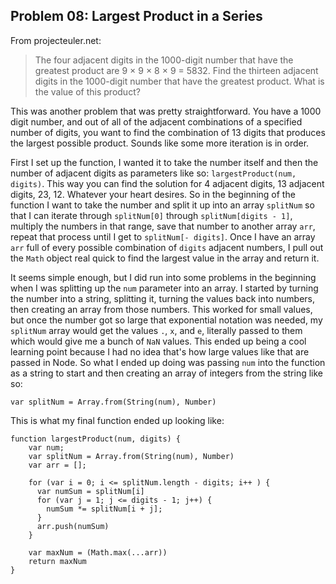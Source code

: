 ## Problem 08: Largest Product in a Series

From projecteuler.net:

> The four adjacent digits in the 1000-digit number that have the greatest product are 9 × 9 × 8 × 9 = 5832. Find the thirteen adjacent digits in the 1000-digit number that have the greatest product. What is the value of this product?

This was another problem that was pretty straightforward. You have a 1000 digit number, and out of all of the adjacent combinations of a specified number of digits, you want to find the combination of 13 digits that produces the largest possible product. Sounds like some more iteration is in order.

First I set up the function, I wanted it to take the number itself and then the number of adjacent digits as parameters like so: `largestProduct(num, digits)`. This way you can find the solution for 4 adjacent digits, 13 adjacent digits, 23, 12. Whatever your heart desires. So in the beginning of the function I want to take the number and split it up into an array `splitNum` so that I can iterate through `splitNum[0]` through `splitNum[digits - 1]`, multiply the numbers in that range, save that number to another array `arr`, repeat that process until I get to `splitNum[- digits]`. Once I have an array `arr` full of every possible combination of `digits` adjacent numbers, I pull out the `Math` object real quick to find the largest value in the array and return it.

It seems simple enough, but I did run into some problems in the beginning when I was splitting up the `num` parameter into an array. I started by turning the number into a string, splitting it, turning the values back into numbers, then creating an array from those numbers. This worked for small values, but once the number got so large that exponential notation was needed, my `splitNum` array would get the values `.`, `x`, and `e`, literally passed to them which would give me a bunch of `NaN` values. This ended up being a cool learning point because I had no idea that's how large values like that are passed in Node. So what I ended up doing was passing `num` into the function as a string to start and then creating an array of integers from the string like so:

```
var splitNum = Array.from(String(num), Number)
```

This is what my final function ended up looking like:

```
function largestProduct(num, digits) {
    var num;
    var splitNum = Array.from(String(num), Number)
    var arr = [];

    for (var i = 0; i <= splitNum.length - digits; i++ ) {
      var numSum = splitNum[i]
      for (var j = 1; j <= digits - 1; j++) {
        numSum *= splitNum[i + j];
      }
      arr.push(numSum)
    }

    var maxNum = (Math.max(...arr))
    return maxNum
}

```
